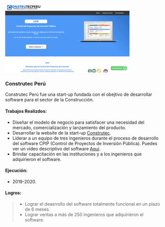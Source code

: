 ![Construtec](/images/works/work1_construtec.png)

### Construtec Perú

Construtec Perú fue una start-up fundada con el obejtivo de desarrollar software para el sector de la Construcción. 

#### Trabajos Realizdos:
  -  Diseñar el modelo de negocio para satisfacer una necesidad del mercado, comercialización y lanzamiento del producto.
  -  Desarrollar la website de la start-up <a href="https://construtecperu.com/" target="_blank"> Construtec</a>.
  -  Liderar a un equipo de tres ingenieros durante el proceso de desarrollo del software CPIP (Control de Proyectos de Inversión Pública). Puedes ver un video descriptivo del software <a href="https://www.youtube.com/watch?v=OvZoTdejOWk" target="_blank"> Aquí</a>.
  -  Brindar capacitación en las instituciones y a los ingenieros que adquirieron el software.

#### Ejecución:
-  2019-2020.

#### Logros:

> -  Lograr el deasrrollo del software totalmente funcional en un plazo de 6 meses. 
> -  Lograr ventas a más de 250 ingenieros que adquirieron el software.


